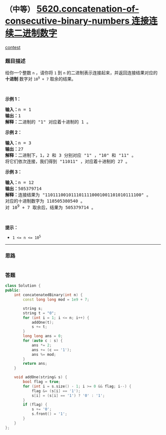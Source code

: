 # `（中等）` [5620.concatenation-of-consecutive-binary-numbers 连接连续二进制数字](https://leetcode-cn.com/problems/concatenation-of-consecutive-binary-numbers/)

[contest](https://leetcode-cn.com/contest/weekly-contest-218/problems/concatenation-of-consecutive-binary-numbers/)

### 题目描述
<div class="notranslate"><p>给你一个整数&nbsp;<code>n</code>&nbsp;，请你将&nbsp;<code>1</code>&nbsp;到 <code>n</code>&nbsp;的二进制表示连接起来，并返回连接结果对应的 <strong>十进制</strong>&nbsp;数字对 <code>10<sup>9</sup>&nbsp;+ 7</code>&nbsp;取余的结果。</p>

<p>&nbsp;</p>

<p><strong>示例 1：</strong></p>

<pre><b>输入：</b>n = 1
<b>输出：</b>1
<strong>解释：</strong>二进制的 "1" 对应着十进制的 1 。
</pre>

<p><strong>示例 2：</strong></p>

<pre><b>输入：</b>n = 3
<b>输出：</b>27
<strong>解释：</strong>二进制下，1，2 和 3 分别对应 "1" ，"10" 和 "11" 。
将它们依次连接，我们得到 "11011" ，对应着十进制的 27 。
</pre>

<p><strong>示例 3：</strong></p>

<pre><b>输入：</b>n = 12
<b>输出：</b>505379714
<b>解释：</b>连接结果为 "1101110010111011110001001101010111100" 。
对应的十进制数字为 118505380540 。
对 10<sup>9</sup> + 7 取余后，结果为 505379714 。
</pre>

<p>&nbsp;</p>

<p><strong>提示：</strong></p>

<ul>
	<li><code>1 &lt;= n &lt;= 10<sup>5</sup></code></li>
</ul>
</div>

---
### 思路
```
```



### 答题
``` C++
class Solution {
public:
    int concatenatedBinary(int n) {
        const long long mod = 1e9 + 7;

        string s;
        string t = "0";
        for (int i = 1; i <= n; i++) {
            addOne(t);
            s += t;
        }
        long long ans = 0;
        for (auto c : s) {
            ans *= 2;
            ans += (c == '1');
            ans %= mod;
        }
        return ans;
    }

    void addOne(string& s) {
        bool flag = true;
        for (int i = s.size() - 1; i >= 0 && flag; i--) {
            flag &= (s[i] == '1');
            s[i] = (s[i] == '1') ? '0' : '1';
        }
        if (flag) {
            s += '0';
            s.front() = '1';
        }
    }
};
```




